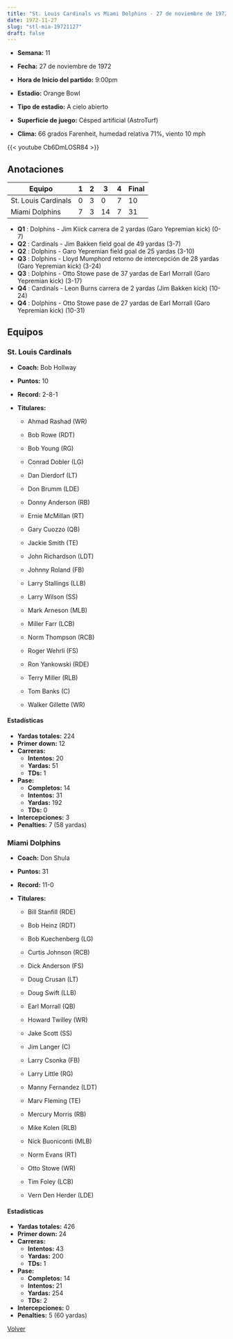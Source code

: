 ```yaml
---
title: "St. Louis Cardinals vs Miami Dolphins - 27 de noviembre de 1972"
date: 1972-11-27
slug: "stl-mia-19721127"
draft: false
---
```


* **Semana:** 11
* **Fecha:** 27 de noviembre de 1972

* **Hora de Inicio del partido:** 9:00pm
* **Estadio:** Orange Bowl
* **Tipo de estadio:** A cielo abierto
* **Superficie de juego:** Césped artificial (AstroTurf)
* **Clima:** 66 grados Farenheit, humedad relativa 71%, viento 10 mph


{{< youtube Cb6DmLOSR84 >}}


## Anotaciones
| Equipo | 1 | 2 | 3 | 4 | Final |
|--------|---|---|---|---|-------|
| St. Louis Cardinals  | 0 | 3 | 0 | 7  | 10 |
| Miami Dolphins  | 7 | 3 | 14 | 7  | 31 |
* **Q1** : Dolphins - Jim Kiick carrera de 2 yardas (Garo Yepremian kick) (0-7)
* **Q2** : Cardinals - Jim Bakken field goal de 49 yardas (3-7)
* **Q2** : Dolphins - Garo Yepremian field goal de 25 yardas (3-10)
* **Q3** : Dolphins - Lloyd Mumphord retorno de intercepción de 28 yardas (Garo Yepremian kick) (3-24)
* **Q3** : Dolphins - Otto Stowe pase de 37 yardas de Earl Morrall (Garo Yepremian kick) (3-17)
* **Q4** : Cardinals - Leon Burns carrera de 2 yardas (Jim Bakken kick) (10-24)
* **Q4** : Dolphins - Otto Stowe pase de 27 yardas de Earl Morrall (Garo Yepremian kick) (10-31)


## Equipos


### St. Louis Cardinals
* **Coach:** Bob Hollway
* **Puntos:** 10
* **Record:** 2-8-1
* **Titulares:** 

  * Ahmad Rashad (WR) 

  * Bob Rowe (RDT) 

  * Bob Young (RG) 

  * Conrad Dobler (LG) 

  * Dan Dierdorf (LT) 

  * Don Brumm (LDE) 

  * Donny Anderson (RB) 

  * Ernie McMillan (RT) 

  * Gary Cuozzo (QB) 

  * Jackie Smith (TE) 

  * John Richardson (LDT) 

  * Johnny Roland (FB) 

  * Larry Stallings (LLB) 

  * Larry Wilson (SS) 

  * Mark Arneson (MLB) 

  * Miller Farr (LCB) 

  * Norm Thompson (RCB) 

  * Roger Wehrli (FS) 

  * Ron Yankowski (RDE) 

  * Terry Miller (RLB) 

  * Tom Banks (C) 

  * Walker Gillette (WR) 

#### Estadísticas
* **Yardas totales:** 224
* **Primer down:** 12
* **Carreras:**
  * **Intentos:** 20
  * **Yardas:** 51
  * **TDs:** 1
* **Pase:**
  * **Completos:** 14
  * **Intentos:** 31
  * **Yardas:** 192
  * **TDs:** 0
* **Intercepciones:** 3
* **Penalties:** 7 (58 yardas)

### Miami Dolphins
* **Coach:** Don Shula
* **Puntos:** 31
* **Record:** 11-0
* **Titulares:** 

  * Bill Stanfill (RDE) 

  * Bob Heinz (RDT) 

  * Bob Kuechenberg (LG) 

  * Curtis Johnson (RCB) 

  * Dick Anderson (FS) 

  * Doug Crusan (LT) 

  * Doug Swift (LLB) 

  * Earl Morrall (QB) 

  * Howard Twilley (WR) 

  * Jake Scott (SS) 

  * Jim Langer (C) 

  * Larry Csonka (FB) 

  * Larry Little (RG) 

  * Manny Fernandez (LDT) 

  * Marv Fleming (TE) 

  * Mercury Morris (RB) 

  * Mike Kolen (RLB) 

  * Nick Buoniconti (MLB) 

  * Norm Evans (RT) 

  * Otto Stowe (WR) 

  * Tim Foley (LCB) 

  * Vern Den Herder (LDE) 

#### Estadísticas
* **Yardas totales:** 426
* **Primer down:** 24
* **Carreras:**
  * **Intentos:** 43
  * **Yardas:** 200
  * **TDs:** 1
* **Pase:**
  * **Completos:** 14
  * **Intentos:** 21
  * **Yardas:** 254
  * **TDs:** 2
* **Intercepciones:** 0
* **Penalties:** 5 (60 yardas)


[Volver](/historia/1972)
